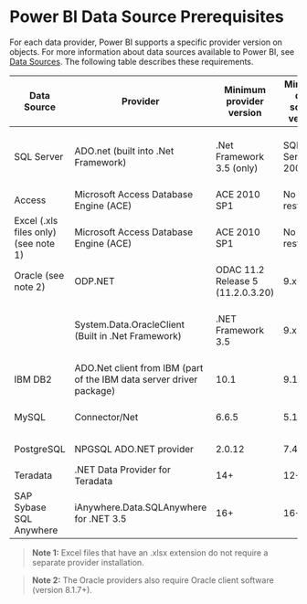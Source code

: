 ﻿<properties
   pageTitle="Power BI data source prerequisites"
   description="Power BI data source prerequisites"
   services="powerbi"
   documentationCenter=""
   authors="davidiseminger"
   manager="erikre"
   backup=""
   editor=""
   tags=""
   qualityFocus="no"
   qualityDate=""/>

<tags
   ms.service="powerbi"
   ms.devlang="NA"
   ms.topic="article"
   ms.tgt_pltfrm="NA"
   ms.workload="powerbi"
   ms.date="09/06/2017"
   ms.author="davidi"/>

# Power BI Data Source Prerequisites

For each data provider, Power BI supports a specific provider version on objects. For more information about data sources available to Power BI, see [Data Sources](powerbi-desktop-data-sources.md). The following table describes these requirements.

|Data Source|Provider|Minimum provider version|Minimum data source version|Supported data source objects|Download link|
|---|---|---|---|---|---|
|SQL Server|ADO.net (built into .Net Framework)|.Net Framework 3.5 (only)|SQL Server 2005+|Tables/Views, Scalar functions, Table functions|Included in .NET Framework 3.5 or above
|Access|Microsoft Access Database Engine (ACE)| ACE 2010 SP1|No restriction|Tables/Views|[Download link](http://go.microsoft.com/fwlink/?linkid=285987&clcid=0x409)
|Excel (.xls files only) (see note 1)|Microsoft Access Database Engine (ACE)|ACE 2010 SP1|No restriction|Tables, Sheets|[Download link](http://go.microsoft.com/fwlink/?linkid=285987&clcid=0x409)
|Oracle (see note 2)| ODP.NET|ODAC 11.2 Release 5 (11.2.0.3.20)|9.x+|Tables/Views|[Download link](http://go.microsoft.com/fwlink/?linkid=272376&clcid=0x409)
| |System.Data.OracleClient (Built in .Net Framework)|.NET Framework 3.5|9.x+|Tables/Views|Included in .NET Framework 3.5 or above
|IBM DB2|ADO.Net client from IBM (part of the IBM data server driver package)|10.1|9.1+|Tables/Views|[Download link](http://go.microsoft.com/fwlink/?linkid=274911&clcid=0x409)
|MySQL|Connector/Net|6.6.5|5.1|Tables/Views, Scalar functions|[Download link](http://go.microsoft.com/fwlink/?linkid=278885&clcid=0x409)
|PostgreSQL|NPGSQL ADO.NET provider| 2.0.12|7.4|Tables/Views|[Download link](http://go.microsoft.com/fwlink/?linkid=282716&clcid=0x409)
|Teradata|.NET Data Provider for Teradata|14+|12+|Tables/Views|[Download link](http://go.microsoft.com/fwlink/?linkid=278886&clcid=0x409)
|SAP Sybase SQL Anywhere|iAnywhere.Data.SQLAnywhere for .NET 3.5|16+|16+|Tables/Views|[Download link](http://go.microsoft.com/fwlink/?linkid=324846)


> **Note 1:** Excel files that have an .xlsx extension do not require a separate provider installation.

> **Note 2:** The Oracle providers also require Oracle client software (version 8.1.7+).
